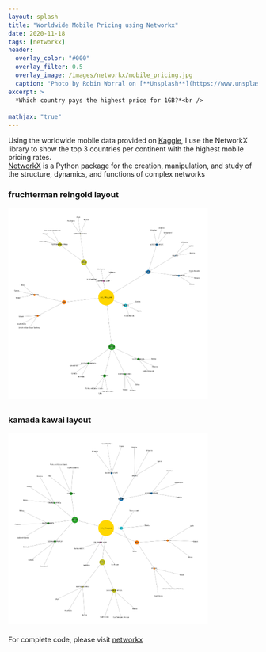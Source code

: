 ```yaml
---
layout: splash
title: "Worldwide Mobile Pricing using Networkx"
date: 2020-11-18
tags: [networkx]
header:
  overlay_color: "#000"
  overlay_filter: 0.5
  overlay_image: /images/networkx/mobile_pricing.jpg
  caption: "Photo by Robin Worral on [**Unsplash**](https://www.unsplash.com)"
excerpt: >
  *Which country pays the highest price for 1GB?*<br />

mathjax: "true"
---
```


Using the worldwide mobile data provided on [Kaggle](https://www.kaggle.com/nulldata/worldwide-mobile-data-pricing), 
I use the NetworkX library to show the top 3 countries per continent with the highest mobile pricing rates.  
[NetworkX](https://networkx.org/documentation/stable//index.html) is a Python package for the creation, manipulation, and study of the structure, dynamics, and functions of complex networks

### fruchterman reingold layout
<div style="width:80%; font-size:80%; text-align:center;">
<img src="/images/networkx/fruchterman_reingold_layout.png" style="padding-bottom:0.5em;"/>
</div>  

### kamada kawai layout
<div style="width:80%; font-size:80%; text-align:center;">
<img src="/images/networkx/kamada_kawai_layout.png" style="padding-bottom:0.5em;"/>
</div>  

For complete code, please visit [networkx](https://github.com/VictoriaQTHuynh/networkx)
